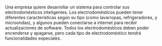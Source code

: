 Una empresa quiere desarrollar un sistema para controlar sus electrodomésticos inteligentes.
Los electrodomésticos pueden tener diferentes características según su tipo (como lavarropas, refrigeradores, y microondas), y algunos pueden conectarse a internet para recibir actualizaciones de software.
Todos los electrodomésticos deben poder encenderse y apagarse, pero cada tipo de electrodoméstico tendrá funcionalidades especiales.
